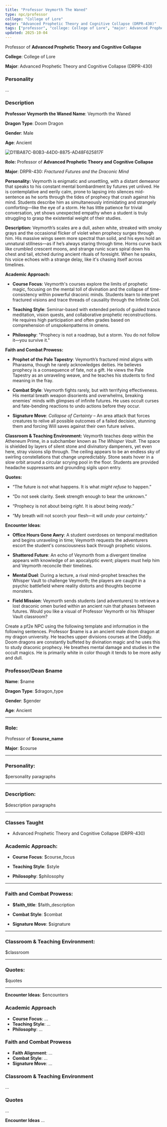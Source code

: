 ```yaml
---
title: "Professor Veymorth The Waned"
type: npc/professor
college: "College of Lore"
major: "Advanced Prophetic Theory and Cognitive Collapse (DRPR-430)"
tags: ["professor", "college: College of Lore", "major: Advanced Prophetic Theory and Cognitive Collapse (DRPR-430)"]
updated: 2025-10-04
---
```


Professor of **Advanced Prophetic Theory and Cognitive Collapse**

**College**: College of Lore

**Major**: Advanced Prophetic Theory and Cognitive Collapse (DRPR-430)

### Personality
...

### Description
**Professor Veymorth the Waned
Name**: Veymorth the Waned

**Dragon Type**: Doom Dragon

**Gender**: Male

**Age**: Ancient

![D11BA87C-B0B3-44D0-8875-AD48F625817F](assets/images/D11BA87C-B0B3-44D0-8875-AD48F625817F.jpg)

**Role:**
Professor of **Advanced Prophetic Theory and Cognitive Collapse**

**Major**: DRPR-430: *Fractured Futures and the Draconic Mind*

**Personality:**
Veymorth is enigmatic and unsettling, with a distant demeanor that speaks to his constant mental bombardment by futures yet unlived. He is contemplative and eerily calm, prone to lapsing into silences mid-sentence as he sorts through the tides of prophecy that crash against his mind. Students describe him as simultaneously intimidating and strangely comforting—like the eye of a storm. He has little patience for trivial conversation, yet shows unexpected empathy when a student is truly struggling to grasp the existential weight of their studies.

**Description:**
Veymorth’s scales are a dull, ashen white, streaked with smoky grays and the occasional flicker of violet when prophecy surges through him. His massive wings seem more spectral than solid, and his eyes hold an unnatural stillness—as if he’s always staring through time. Horns curve back like crumbled crescent moons, and strange runic scars spiral down his chest and tail, etched during ancient rituals of foresight. When he speaks, his voice echoes with a strange delay, like it's chasing itself across timelines.

**Academic Approach:**

* **Course Focus**: Veymorth's courses explore the limits of prophetic magic, focusing on the mental toll of divination and the collapse of time-consistency within powerful draconic minds. Students learn to interpret fractured visions and trace threads of causality through the Infinite Coil.

* **Teaching Style**: Seminar-based with extended periods of guided trance meditation, vision quests, and collaborative prophetic reconstructions. He requires high participation and often grades based on comprehension of *unspoken*patterns in omens.

* **Philosophy**: "Prophecy is not a roadmap, but a storm. You do not follow it—you survive it."

**Faith and Combat Prowess:**

* **Prophet of the Pale Tapestry**: Veymorth’s fractured mind aligns with Pharasma, though he rarely acknowledges deities. He believes prophecy is a consequence of fate, not a gift. He views the Pale Tapestry as an unraveling weave, and he teaches his students to find meaning in the fray.

* **Combat Style**: Veymorth fights rarely, but with terrifying effectiveness. His mental breath weapon disorients and overwhelms, breaking enemies' minds with glimpses of infinite futures. He uses occult curses and fate-bending reactions to undo actions before they occur.

* **Signature Move**: *Collapse of Certainty* – An area attack that forces creatures to relive all possible outcomes of a failed decision, stunning them and forcing Will saves against their own future selves.

**Classroom & Teaching Environment:**
Veymorth teaches deep within the Atheneum Prime, in a subchamber known as *The Whisper Vault*. The space is shielded by layers of silent stone and divinatory dampeners, yet even here, stray visions slip through. The ceiling appears to be an endless sky of swirling constellations that change unpredictably. Stone seats hover in a slow orbit around a circular scrying pool in the floor. Students are provided headache suppressants and grounding sigils upon entry.

**Quotes:**

* “The future is not what happens. It is what *might refuse* to happen.”

* “Do not seek clarity. Seek strength enough to bear the unknown.”

* “Prophecy is not about being *right*. It is about being *ready*.”

* “My breath will not scorch your flesh—it will *undo your certainty*.”

**Encounter Ideas**:

* **Office Hours Gone Awry**: A student overdoses on temporal meditation and begins unraveling in time; Veymorth requests the adventurers escort the student's consciousness back through prophetic visions.

* **Shattered Future**: An echo of Veymorth from a divergent timeline appears with knowledge of an apocalyptic event; players must help him and Veymorth reconcile their timelines.

* **Mental Duel**: During a lecture, a rival mind-prophet breaches the Whisper Vault to challenge Veymorth; the players are caught in a psychic battlefield where reality distorts and thoughts become monsters.

* **Field Mission**: Veymorth sends students (and adventurers) to retrieve a lost draconic omen buried within an ancient ruin that phases between futures.
Would you like a visual of Professor Veymorth or his Whisper Vault classroom?

Create a pf2e NPC using the following template and information in the following sentences. Professor $name is a an ancient male doom dragon at my dragon university. He teaches upper divisions courses at the Diddly.  Doom dragons are constantly buffeted by divination magic and he uses this to study draconic prophecy. He breathes mental damage and studies in the occult magics. He is primarily white in color though it tends to be more ashy and dull.

### Professor/Dean $name

**Name**: $name

**Dragon Type**: $dragon_type

**Gender**: $gender

**Age**: Ancient

---

### Role:
Professor of **$course_name**

**Major**: $course

---

### Personality:
$personality paragraphs

---

### Description:
$description paragraphs

---

### Classes Taught
- Advanced Prophetic Theory and Cognitive Collapse (DRPR-430)

### Academic Approach:

- **Course Focus**: $course_focus

- **Teaching Style**: $style

- **Philosophy**: $philosophy

---

### Faith and Combat Prowess:

- **$faith_title**: $faith_description

- **Combat Style**: $combat

- **Signature Move**: $signature

---

### Classroom & Teaching Environment:
$classroom

---

### Quotes:
$quotes

---

**Encounter Ideas**:
$encounters

### Academic Approach
- **Course Focus**: ...
- **Teaching Style**: ...
- **Philosophy**: ...

### Faith and Combat Prowess
- **Faith Alignment**: ...
- **Combat Style**: ...
- **Signature Move**: ...

### Classroom & Teaching Environment
...

### Quotes
...

**Encounter Ideas**
...
